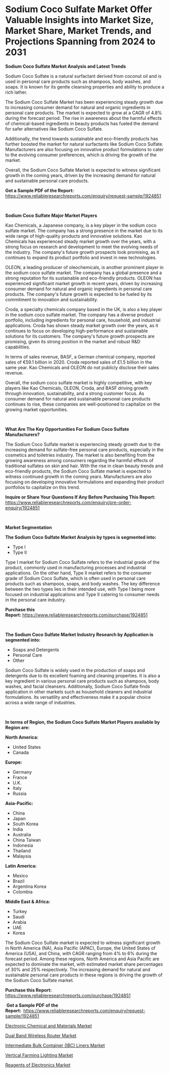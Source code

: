 <p><h1>Sodium Coco Sulfate Market Offer Valuable Insights into Market Size, Market Share, Market Trends, and Projections Spanning from 2024 to 2031</h1></p><p><strong>Sodium Coco Sulfate Market Analysis and Latest Trends</strong></p>
<p><p>Sodium Coco Sulfate is a natural surfactant derived from coconut oil and is used in personal care products such as shampoos, body washes, and soaps. It is known for its gentle cleansing properties and ability to produce a rich lather.</p><p>The Sodium Coco Sulfate Market has been experiencing steady growth due to increasing consumer demand for natural and organic ingredients in personal care products. The market is expected to grow at a CAGR of 4.8% during the forecast period. The rise in awareness about the harmful effects of chemical-based ingredients in beauty products has fueled the demand for safer alternatives like Sodium Coco Sulfate.</p><p>Additionally, the trend towards sustainable and eco-friendly products has further boosted the market for natural surfactants like Sodium Coco Sulfate. Manufacturers are also focusing on innovative product formulations to cater to the evolving consumer preferences, which is driving the growth of the market.</p><p>Overall, the Sodium Coco Sulfate Market is expected to witness significant growth in the coming years, driven by the increasing demand for natural and sustainable personal care products.</p></p>
<p><strong>Get a Sample PDF of the Report:&nbsp;</strong> <a href="https://www.reliableresearchreports.com/enquiry/request-sample/1924851">https://www.reliableresearchreports.com/enquiry/request-sample/1924851</a></p>
<p>&nbsp;</p>
<p><strong>Sodium Coco Sulfate Major Market Players</strong></p>
<p><p>Kao Chemicals, a Japanese company, is a key player in the sodium coco sulfate market. The company has a strong presence in the market due to its wide range of high-quality products and innovative solutions. Kao Chemicals has experienced steady market growth over the years, with a strong focus on research and development to meet the evolving needs of the industry. The company's future growth prospects look promising, as it continues to expand its product portfolio and invest in new technologies.</p><p>OLEON, a leading producer of oleochemicals, is another prominent player in the sodium coco sulfate market. The company has a global presence and a strong reputation for its sustainable and eco-friendly products. OLEON has experienced significant market growth in recent years, driven by increasing consumer demand for natural and organic ingredients in personal care products. The company's future growth is expected to be fueled by its commitment to innovation and sustainability.</p><p>Croda, a specialty chemicals company based in the UK, is also a key player in the sodium coco sulfate market. The company has a diverse product portfolio, including ingredients for personal care, household, and industrial applications. Croda has shown steady market growth over the years, as it continues to focus on developing high-performance and sustainable solutions for its customers. The company's future growth prospects are promising, given its strong position in the market and robust R&D capabilities.</p><p>In terms of sales revenue, BASF, a German chemical company, reported sales of €59.1 billion in 2020. Croda reported sales of £1.5 billion in the same year. Kao Chemicals and OLEON do not publicly disclose their sales revenue. </p><p>Overall, the sodium coco sulfate market is highly competitive, with key players like Kao Chemicals, OLEON, Croda, and BASF driving growth through innovation, sustainability, and a strong customer focus. As consumer demand for natural and sustainable personal care products continues to rise, these companies are well-positioned to capitalize on the growing market opportunities.</p></p>
<p>&nbsp;</p>
<p><strong>What Are The Key Opportunities For Sodium Coco Sulfate Manufacturers?</strong></p>
<p><p>The Sodium Coco Sulfate market is experiencing steady growth due to the increasing demand for sulfate-free personal care products, especially in the cosmetics and toiletries industry. The market is also benefiting from the growing awareness among consumers regarding the harmful effects of traditional sulfates on skin and hair. With the rise in clean beauty trends and eco-friendly products, the Sodium Coco Sulfate market is expected to witness continued growth in the coming years. Manufacturers are also focusing on developing innovative formulations and expanding their product portfolios to capitalize on this trend.</p></p>
<p><strong>Inquire or Share Your Questions If Any Before Purchasing This Report:</strong> <a href="https://www.reliableresearchreports.com/enquiry/pre-order-enquiry/1924851">https://www.reliableresearchreports.com/enquiry/pre-order-enquiry/1924851</a></p>
<p>&nbsp;</p>
<p><strong>Market Segmentation</strong></p>
<p><strong>The Sodium Coco Sulfate Market Analysis by types is segmented into:</strong></p>
<p><ul><li>Type I</li><li>Type II</li></ul></p>
<p><p>Type I market for Sodium Coco Sulfate refers to the industrial grade of the product, commonly used in manufacturing processes and industrial applications. On the other hand, Type II market refers to the consumer grade of Sodium Coco Sulfate, which is often used in personal care products such as shampoos, soaps, and body washes. The key difference between the two types lies in their intended use, with Type I being more focused on industrial applications and Type II catering to consumer needs in the personal care industry.</p></p>
<p><strong>Purchase this Report:&nbsp;</strong><a href="https://www.reliableresearchreports.com/purchase/1924851">https://www.reliableresearchreports.com/purchase/1924851</a></p>
<p>&nbsp;</p>
<p><strong>The Sodium Coco Sulfate Market Industry Research by Application is segmented into:</strong></p>
<p><ul><li>Soaps and Detergents</li><li>Personal Care</li><li>Other</li></ul></p>
<p><p>Sodium Coco Sulfate is widely used in the production of soaps and detergents due to its excellent foaming and cleaning properties. It is also a key ingredient in various personal care products such as shampoos, body washes, and facial cleansers. Additionally, Sodium Coco Sulfate finds application in other markets such as household cleaners and industrial formulations. Its versatility and effectiveness make it a popular choice across a wide range of industries.</p></p>
<p>&nbsp;</p>
<p><strong>In terms of Region, the Sodium Coco Sulfate Market Players available by Region are:</strong></p>
<p>
    <p> <strong> North America: </strong>
        <ul>
            <li>United States</li>
            <li>Canada</li>
        </ul>
        </p> 
    <p> <strong> Europe: </strong>
        <ul>
            <li>Germany</li>
            <li>France</li>
            <li>U.K.</li>
            <li>Italy</li>
            <li>Russia</li>
        </ul>
        </p> 
    <p> <strong> Asia-Pacific: </strong>
        <ul>
            <li>China</li>
            <li>Japan</li>
            <li>South Korea</li>
            <li>India</li>
            <li>Australia</li>
            <li>China Taiwan</li>
            <li>Indonesia</li>
            <li>Thailand</li>
            <li>Malaysia</li>
        </ul>
        </p> 
    <p> <strong> Latin America: </strong>
        <ul>
            <li>Mexico</li>
            <li>Brazil</li>
            <li>Argentina Korea</li>
            <li>Colombia</li>
        </ul>
        </p> 
    <p> <strong> Middle East & Africa: </strong>
        <ul>
            <li>Turkey</li>
            <li>Saudi</li>
            <li>Arabia</li>
            <li>UAE</li>
            <li>Korea</li>
        </ul>
    </p>
    </p>
<p><p>The Sodium Coco Sulfate market is expected to witness significant growth in North America (NA), Asia Pacific (APAC), Europe, the United States of America (USA), and China, with CAGR ranging from 4% to 6% during the forecast period. Among these regions, North America and Asia Pacific are expected to dominate the market, with estimated market share percentages of 30% and 25% respectively. The increasing demand for natural and sustainable personal care products in these regions is driving the growth of the Sodium Coco Sulfate market.</p></p>
<p><strong>Purchase this Report: </strong><a href="https://www.reliableresearchreports.com/purchase/1924851">https://www.reliableresearchreports.com/purchase/1924851</a></p>
<p>&nbsp;<strong>Get a Sample PDF of the Report:&nbsp;&nbsp;</strong><a href="https://www.reliableresearchreports.com/enquiry/request-sample/1924851">https://www.reliableresearchreports.com/enquiry/request-sample/1924851</a></p>
<p><strong></strong></p>
<p><p><a href="https://github.com/wusalecollins540tpqoz/Market-Research-Report-List-1/blob/main/electronic-chemical-and-materials-market.md">Electronic Chemical and Materials Market</a></p><p><a href="https://view.publitas.com/reportprime-1/dual-band-wireless-router-market-size-global-industry-overview-market-segmentation-and-forecast-2024-to-2031/">Dual Band Wireless Router Market</a></p><p><a href="https://angry-finch-aaf.notion.site/Decoding-the-Intermediate-Bulk-Container-IBC-Liners-Market-A-Deep-Dive-into-the-Latest-Market-Tre-8788dda099114cb49811803d6f87af86">Intermediate Bulk Container (IBC) Liners Market</a></p><p><a href="https://view.publitas.com/reportprime-1/vertical-farming-lighting-market-share-market-new-trends-analysis-report-by-type-by-application-by-end-use-by-region-and-segment-forecasts-2024-2031/">Vertical Farming Lighting Market</a></p><p><a href="https://github.com/pjcfca/Market-Research-Report-List-1/blob/main/reagents-of-electronics-market.md">Reagents of Electronics Market</a></p></p>